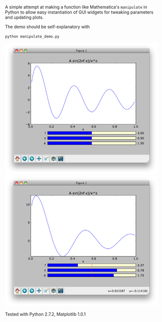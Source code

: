 A simple attempt at making a function like Mathematica's `manipulate` in Python
to allow easy instantiation of GUI widgets for tweaking parameters and updating
plots.

The demo should be self-explanatory with

`python manipulate_demo.py`

![python manipulate](1.png)
![python manipulate](2.png)

Tested with Python 2.7.2, Matplotlib 1.0.1
